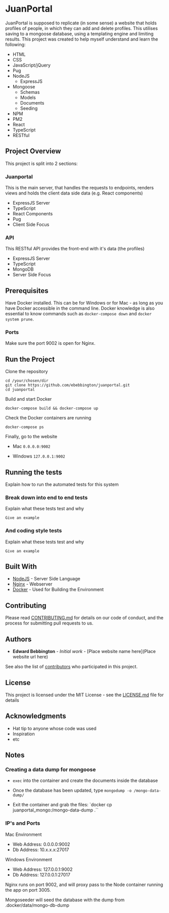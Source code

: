 # JuanPortal

JuanPortal is supposed to replicate (in some sense) a website that holds profiles of people, in which they can add and delete profiles. This utilises saving to a mongoose database, using a templating engine and limiting results. This project was created to help myself understand and learn the following:
* HTML
* CSS
* JavaScript/jQuery
* Pug
* NodeJS
  * ExpressJS
* Mongoose
  * Schemas
  * Models
  * Documents
  * Seeding
* NPM
* PM2
* React
* TypeScript
* RESTful

## Project Overview

This project is split into 2 sections:

### Juanportal

This is the main server, that handles the requests to endpoints, renders views and holds the client data side data (e.g. React components)

* ExpressJS Server
* TypeScript
* React Components
* Pug
* Client Side Focus

### API

This RESTful API provides the front-end with it's data (the profiles)

* ExpressJS Server
* TypeScript
* MongoDB
* Server Side Focus

## Prerequisites

Have Docker installed. This can be for Windows or for Mac - as long as you have Docker accessible in the command line. Docker knowledge is also essential to know commands such as `docker-compose down` and `docker system prune`.

### Ports

Make sure the port 9002 is open for Nginx.

## Run the Project

Clone the repository

```
cd /your/chosen/dir
git clone https://github.com/ebebbington/juanportal.git
cd juanportal
```

Build and start Docker

```
docker-compose build && docker-compose up
```

Check the Docker containers are running

```
docker-compose ps
```

Finally, go to the website

* Mac
     `0.0.0.0:9002`
     
* Windows
     `127.0.0.1:9002`

## Running the tests

Explain how to run the automated tests for this system

### Break down into end to end tests

Explain what these tests test and why

```
Give an example
```

### And coding style tests

Explain what these tests test and why

```
Give an example
```

## Built With

* [NodeJS](http://www.nodejs.com) - Server Side Language
* [Nginx](https://nginx.com) - Webserver
* [Docker](https://docker.com) - Used for Building the Environment

## Contributing

Please read [CONTRIBUTING.md](https://gist.github.com/PurpleBooth/b24679402957c63ec426) for details on our code of conduct, and the process for submitting pull requests to us.

## Authors

* **Edward Bebbington** - *Initial work* - [Place website name here](Place website url here)

See also the list of [contributors](https://github.com/your/project/contributors) who participated in this project.

## License

This project is licensed under the MIT License - see the [LICENSE.md](LICENSE.md) file for details

## Acknowledgments

* Hat tip to anyone whose code was used
* Inspiration
* etc

## Notes

### Creating a data dump for mongoose

* `exec` into the container and create the documents inside the database

* Once the database has been updated, type `mongodump -o /mongo-data-dump/`

* Exit the container and grab the files: `docker cp juanportal_mongo:/mongo-data-dump .``

### IP's and Ports

Mac Environment

- Web Address: 0.0.0.0:9002
- Db Address: 10.x.x.x:27017

Windows Environment

- Web Address: 127.0.0.1:9002
- Db Address: 127.0.0.1:27017

Nginx runs on port 9002, and will proxy pass to the Node container running the app on port 3005.

Mongoseeder will seed the database with the dump from .docker/data/mongo-db-dump

